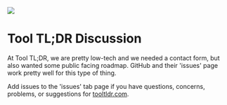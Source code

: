 ![](https://i.imgur.com/PpRzXvZ.png)

# Tool TL;DR Discussion

At Tool TL;DR, we are pretty low-tech and we needed a contact form, but also wanted some public facing roadmap. GitHub and their 'issues' page work pretty well for this type of thing.

Add issues to the 'issues' tab page if you have questions, concerns, problems, or suggestions for [tooltldr.com](https://tooltldr.com).
